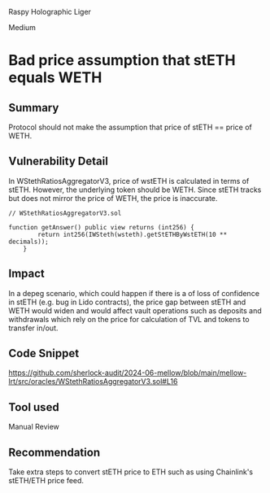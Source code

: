 Raspy Holographic Liger

Medium

# Bad price assumption that stETH equals WETH

## Summary
Protocol should not make the assumption that price of stETH == price of WETH.
## Vulnerability Detail
In WStethRatiosAggregatorV3, price of wstETH is calculated in terms of stETH. However, the underlying token should be WETH. Since stETH tracks but does not mirror the price of WETH, the price is inaccurate.

```solidity
// WStethRatiosAggregatorV3.sol

function getAnswer() public view returns (int256) {
        return int256(IWSteth(wsteth).getStETHByWstETH(10 ** decimals));
    }
```

## Impact
In a depeg scenario, which could happen if there is a of loss of confidence in stETH (e.g. bug in Lido contracts), the price gap between stETH and WETH would widen and would affect vault operations such as deposits and withdrawals which rely on the price for calculation of TVL and tokens to transfer in/out. 

## Code Snippet
https://github.com/sherlock-audit/2024-06-mellow/blob/main/mellow-lrt/src/oracles/WStethRatiosAggregatorV3.sol#L16

## Tool used
Manual Review

## Recommendation
Take extra steps to convert stETH price to ETH such as using Chainlink's stETH/ETH price feed.